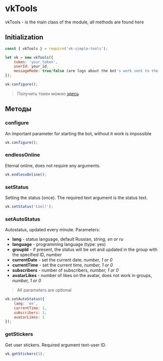 # vkTools

vkTools - is the main class of the module, all methods are found here

## Initialization
```js
const { vkTools } = require('vk-simple-tools');

let vk = new vkTools({
    token: 'your_token',
    userId: your_id,
    messageMode: true/false (are logs about the bot's work sent to the MSG`s)
}); 

vk.configure();
```

> Получить токен можно [здесь](vkhost.github.io)

## Методы

### configure 

An important parameter for starting the bot, without it work is impossible

```js
vk.configure();
```

### endlessOnline

Eternal online, does not require any arguments.

```js
vk.endlessOnline();
```

### setStatus

Setting the status (once). The required text argument is the status text.

```js
vk.setStatus('Cool!');
```

### setAutoStatus

Autostatus, updated every minute. Parameters:
* **lang** - status language, default Russian, *string, en or ru*
* **language** - programming language (type: yes)
* **groupId** - if present, the status will be set and updated in the group with the specified ID, *number*
* **currentDate** - set the current date, *number, 1 or 0*
* **currentTime** - set the current time, *number, 1 or 0*
* **subscribers** - number of subscribers, *number, 1 or 0*
* **avatarLikes** - number of likes on the avatar, does not work in groups, *number, 1 or 0*

> All parameters are optional

```js
vk.setAutoStatus({
    lang: 'en',
    currentTime: 1,
    subscribers: 1,
    avatarLikes: 1
});
```

### getStickers

Get user stickers. Required argument text-user ID.

```js
vk.getStickers(1);
```
